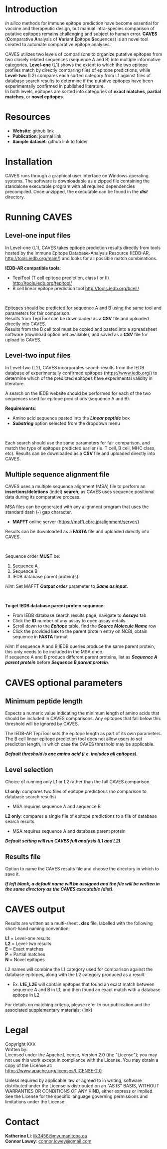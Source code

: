 # Introduction
*In silico* methods for immune epitope prediction have become essential for vaccine and therapeutic design, but manual intra-species comparison of putative epitopes remains challenging and subject to human error. **CAVES** (**C**omparative **A**nalysis of **V**ariant **E**pitope **S**equences) is an novel tool created to automate comparative epitope analyses. 

CAVES utilizes two levels of comparisons to organize putative epitopes from two closely related sequences (sequence A and B) into multiple informative categories. **Level-one** (L1) shows the extent to which the two epitope profiles match by directly comparing files of epitope predictions, while **Level-two** (L2) compares each sorted category from L1 against files of database search results to determine if the putative epitopes have been experimentally confirmed in published literature.  
In both levels, epitopes are sorted into categories of **exact matches**, **partial matches**, or **novel epitopes**.

# Resources
* **Website**: github link
* **Publication**: journal link
* **Sample dataset**: github link to folder

# Installation
CAVES runs through a graphical user interface on Windows operating systems. The software is downloadable as a zipped file containing the standalone executable program with all required dependencies precompiled. Once unzipped, the executable can be found in the ***dist*** directory.

# Running CAVES
## Level-one input files
In Level-one (L1), CAVES takes epitope prediction results directly from tools hosted by the Immune Epitope Database-Analysis Resource (IEDB-AR, http://tools.iedb.org/main/) and looks for all possible match combinations. 

**IEDB-AR compatible tools**:
* TepiTool (T cell epitope prediction, class I or II) http://tools.iedb.org/tepitool/
* B cell linear epitope prediction tool http://tools.iedb.org/bcell/
&nbsp;

&nbsp;

Epitopes should be predicted for sequence A and B using the same tool and parameters for fair comparison.  
Results from TepiTool can be downloaded as a **CSV** file and uploaded directly into CAVES.  
Results from the B cell tool must be copied and pasted into a spreadsheet software (download option not available), and saved as a **CSV** file for upload to CAVES.

## Level-two input files
In Level-two (L2), CAVES incorporates search results from the IEDB database of experimentally confirmed epitopes (https://www.iedb.org/) to determine which of the predicted epitopes have experimental validity in literature. 

A search on the IEDB website should be performed for each of the two sequences used for epitope predictions (sequence A and B). 

**Requirements**:
* Amino acid sequence pasted into the ***Linear peptide*** box 
* ***Substring*** option selected from the dropdown menu
&nbsp;

&nbsp;

Each search should use the same parameters for fair comparison, and match the type of epitopes predicted earlier (ie. T cell, B cell, MHC class, etc).
Results can be downloaded as a **CSV** file and uploaded directly into CAVES.

## Multiple sequence alignment file
CAVES uses a multiple sequence alignment (MSA) file to perform an **insertions/deletions** (indel) **search**, as CAVES uses sequence positional data during its comparative process. 

MSA files can be generated with any alignment program that uses the standard dash (-) gap character.
* **MAFFT** online server (https://mafft.cbrc.jp/alignment/server/)  

Results can be downloaded as a **FASTA** file and uploaded directly into CAVES.
&nbsp;

&nbsp;

Sequence order **MUST** be:
1. Sequence A
2. Sequence B
3. IEDB database parent protein(s)

*Hint*: Set MAFFT ***Output order*** parameter to ***Same as input***.
&nbsp;

&nbsp;

**To get IEDB database parent protein sequence**:  
* From IEDB database search results page, navigate to ***Assays*** tab
* Click the **ID** number of any assay to open assay details
* Scroll down to the ***Epitope*** table, find the ***Source Molecule Name*** row
* Click the provided **link** to the parent protein entry on NCBI, obtain sequence in **FASTA** format
	
*Hint*: If sequence A and B IEDB queries produce the same parent protein, this only needs to be included in the MSA once.  
If sequence A and B produce different parent proteins, list as ***Sequence A parent protein*** before ***Sequence B parent protein***.

# CAVES optional parameters
## Minimum peptide length
Expects a numeric value indicating the minimum length of amino acids that should be included in CAVES comparisons. Any epitopes that fall below this threshold will be ignored by CAVES.

The IEDB-AR TepiTool sets the epitope length as part of its own parameters.  
The B cell linear epitope prediction tool does not allow users to set prediction length, in which case the CAVES threshold may be applicable.

***Default threshold is one amino acid (i.e. includes all epitopes).***

## Level selection
Choice of running only L1 or L2 rather than the full CAVES comparison.

**L1 only**: compares two files of epitope predictions (no comparison to database search results)
* MSA requires sequence A and sequence B
	
**L2 only**: compares a single file of epitope predictions to a file of database search results
* MSA requires sequence A and database parent protein

***Default setting will run CAVES full analysis (L1 and L2).***

## Results file
Option to name the CAVES results file and choose the directory in which to save it. 

***If left blank, a default name will be assigned and the file will be written in the same directory as the CAVES executable (dist).***

# CAVES output
Results are written as a multi-sheet **.xlsx** file, labelled with the following short-hand naming convention:

**L1** = Level-one results  
**L2** = Level-two results  
**E** = Exact matches  
**P** = Partial matches  
**N** = Novel epitopes  

L2 names will combine the L1 category used for comparison against the database epitopes, along with the L2 category produced as a result.
* Ex. **L1E_L2E** will contain epitopes that found an exact match between sequence A and B in L1, and then found an exact match with a database epitope in L2

For details on matching criteria, please refer to our publication and the associated supplementary materials: (link)

# Legal
Copyright XXX  
Written by:  
Licensed under the Apache License, Version 2.0 (the "License"); you may not use this work except in compliance with the License. You may obtain a copy of the License at:  
https://www.apache.org/licenses/LICENSE-2.0 

Unless required by applicable law or agreed to in writing, software distributed under the License is distributed on an "AS IS" BASIS, WITHOUT WARRANTIES OR CONDITIONS OF ANY KIND, either express or implied. See the License for the specific language governing permissions and limitations under the License.

# Contact
**Katherine Li**: lik3456@myumanitoba.ca  
**Connor Lowey**: connor.lowey@gmail.com
